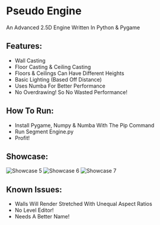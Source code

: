 # Pseudo Engine
An Advanced 2.5D Engine Written In Python & Pygame

Features:
-
- Wall Casting<br>
- Floor Casting & Ceiling Casting
- Floors & Ceilings Can Have Different Heights
- Basic Lighting (Based Off Distance)
- Uses Numba For Better Performance
- No Overdrawing! So No Wasted Performance!

How To Run:
-
- Install Pygame, Numpy & Numba With The Pip Command
- Run Segment Engine.py
- Profit!

Showcase:
-
![Showcase 5](https://user-images.githubusercontent.com/92179479/230763175-1722ba5d-22a6-4877-a45c-b18ae7d43e5e.png)
![Showcase 6](https://user-images.githubusercontent.com/92179479/230763177-88873a5d-35e3-4190-a2c5-2b0f3fbb7125.png)
![Showcase 7](https://user-images.githubusercontent.com/92179479/230763209-62a944e3-baf9-4a55-9804-b076ea5ce744.png)

Known Issues:
-
- Walls Will Render Stretched With Unequal Aspect Ratios
- No Level Editor!
- Needs A Better Name!
